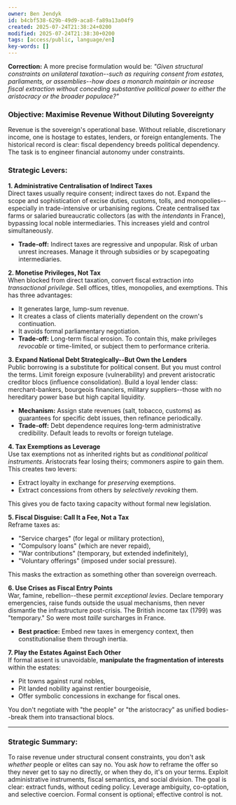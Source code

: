 ```yaml
---
owner: Ben Jendyk
id: b4cbf538-629b-49d9-aca8-fa89a13a04f9
created: 2025-07-24T21:38:24+0200
modified: 2025-07-24T21:38:30+0200
tags: [access/public, language/en]
key-words: []
---
```


**Correction:** A more precise formulation would be: _"Given structural constraints on unilateral taxation--such as requiring consent from estates, parliaments, or assemblies--how does a monarch maintain or increase fiscal extraction without conceding substantive political power to either the aristocracy or the broader populace?"_

### Objective: Maximise Revenue Without Diluting Sovereignty

Revenue is the sovereign's operational base. Without reliable, discretionary income, one is hostage to estates, lenders, or foreign entanglements. The historical record is clear: fiscal dependency breeds political dependency. The task is to engineer financial autonomy under constraints.

### Strategic Levers:

**1. Administrative Centralisation of Indirect Taxes**  
Direct taxes usually require consent; indirect taxes do not. Expand the scope and sophistication of excise duties, customs, tolls, and monopolies--especially in trade-intensive or urbanising regions. Create centralised tax farms or salaried bureaucratic collectors (as with the _intendants_ in France), bypassing local noble intermediaries. This increases yield and control simultaneously.

- **Trade-off:** Indirect taxes are regressive and unpopular. Risk of urban unrest increases. Manage it through subsidies or by scapegoating intermediaries.

**2. Monetise Privileges, Not Tax**  
When blocked from direct taxation, convert fiscal extraction into _transactional privilege_. Sell offices, titles, monopolies, and exemptions. This has three advantages:

- It generates large, lump-sum revenue.
- It creates a class of clients materially dependent on the crown's continuation.
- It avoids formal parliamentary negotiation.
- **Trade-off:** Long-term fiscal erosion. To contain this, make privileges _revocable_ or time-limited, or subject them to performance criteria.

**3. Expand National Debt Strategically--But Own the Lenders**  
Public borrowing is a substitute for political consent. But you must control the terms. Limit foreign exposure (vulnerability) and prevent aristocratic creditor blocs (influence consolidation). Build a loyal lender class: merchant-bankers, bourgeois financiers, military suppliers--those with no hereditary power base but high capital liquidity.

- **Mechanism:** Assign state revenues (salt, tobacco, customs) as guarantees for specific debt issues, then refinance periodically.
- **Trade-off:** Debt dependence requires long-term administrative credibility. Default leads to revolts or foreign tutelage.

**4. Tax Exemptions as Leverage**  
Use tax exemptions not as inherited rights but as _conditional political instruments_. Aristocrats fear losing theirs; commoners aspire to gain them. This creates two levers:

- Extract loyalty in exchange for _preserving_ exemptions.
- Extract concessions from others by _selectively revoking_ them.

This gives you de facto taxing capacity without formal new legislation.

**5. Fiscal Disguise: Call It a Fee, Not a Tax**  
Reframe taxes as:

- "Service charges" (for legal or military protection),
- "Compulsory loans" (which are never repaid),
- "War contributions" (temporary, but extended indefinitely),
- "Voluntary offerings" (imposed under social pressure).

This masks the extraction as something other than sovereign overreach.

**6. Use Crises as Fiscal Entry Points**  
War, famine, rebellion--these permit _exceptional levies_. Declare temporary emergencies, raise funds outside the usual mechanisms, then never dismantle the infrastructure post-crisis. The British income tax (1799) was "temporary." So were most _taille_ surcharges in France.

- **Best practice:** Embed new taxes in emergency context, then constitutionalise them through inertia.

**7. Play the Estates Against Each Other**  
If formal assent is unavoidable, **manipulate the fragmentation of interests** within the estates:
- Pit towns against rural nobles,
- Pit landed nobility against rentier bourgeoisie,
- Offer symbolic concessions in exchange for fiscal ones.

You don't negotiate with "the people" or "the aristocracy" as unified bodies--break them into transactional blocs.

* * *

### Strategic Summary:

To raise revenue under structural consent constraints, you don't ask _whether_ people or elites can say no. You ask _how_ to reframe the offer so they never get to say no directly, or when they do, it's on your terms. Exploit administrative instruments, fiscal semantics, and social division. The goal is clear: extract funds, without ceding policy. Leverage ambiguity, co-optation, and selective coercion. Formal consent is optional; effective control is not.
